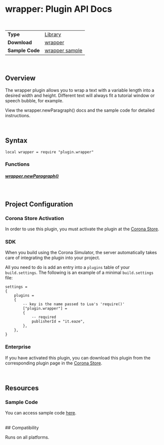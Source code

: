 
# wrapper: Plugin API Docs

<br>

|||
|:--|:--|
| __Type__             | [Library](http://docs.coronalabs.com/api/type/Library.html)
| __Download__         | [wrapper](http://store.coronalabs.com/plugin/wrapper)
| __Sample Code__      | [wrapper sample](https://github.com/sunmils/corona-wrapper-plugin-sample-code)

<br>

## Overview

The wrapper plugin allows you to wrap a text with a variable length into a desired width and height. Different text will always fit a tutorial window or speech bubble, for example.

View the wrapper.newParagraph() docs and the sample code for detailed instructions.

<br>

## Syntax

	local wrapper = require "plugin.wrapper"


### Functions

##### [wrapper.newParagraph()](newParagraph.md)

<br>

## Project Configuration

### Corona Store Activation

In order to use this plugin, you must activate the plugin at the [Corona Store](http://store.coronalabs.com/plugin/wrapper).


### SDK

When you build using the Corona Simulator, the server automatically takes care of integrating the plugin into your project. 

All you need to do is add an entry into a `plugins` table of your `build.settings`. The following is an example of a minimal `build.settings` file:

``````
settings =
{
	plugins =
	{
		-- key is the name passed to Lua's 'require()'
		["plugin.wrapper"] =
		{
			-- required
			publisherId = "it.eaze",
		},
	},		
}
``````

### Enterprise

If you have activated this plugin, you can download this plugin from the corresponding plugin page in the [Corona Store](http://store.coronalabs.com/plugin/wrapper).

<br>

## Resources

### Sample Code

You can access sample code [here](https://github.com/sunmils/corona-wrapper-plugin-sample-code).

<br>
## Compatibility

Runs on all platforms.
